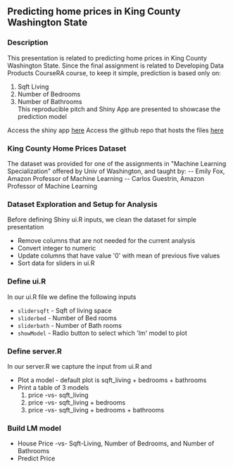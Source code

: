 ## Predicting home prices in King County Washington State
### Description
This presentation is related to predicting home prices in King County Washington State. Since the final assignment is related to Developing Data Products CourseRA course, to keep it simple, prediction is based only on:  
1. Sqft Living   
2. Number of Bedrooms  
3. Number of Bathrooms  
This reproducible pitch and Shiny App are presented to showcase the prediction model

Access the shiny app [here](https://jyanamandala.shinyapps.io/Price_Prediction/)
Access the github repo that hosts the files [here](https://github.com/jayc279/Price_Prediction.git)

### King County Home Prices Dataset
The dataset was provided for one of the assignments in "Machine Learning Specialization" offered by Univ of Washington, and taught by:
-- Emily Fox, Amazon Professor of Machine Learning
-- Carlos Guestrin, Amazon Professor of Machine Learning

### Dataset Exploration and Setup for Analysis
Before defining Shiny ui.R inputs, we clean the dataset for simple presentation
* Remove columns that are not needed for the current analysis
* Convert integer to numeric
* Update columns that have value '0' with mean of previous five values
* Sort data for sliders in ui.R

### Define ui.R
In our ui.R file we define the following inputs
* `slidersqft` - Sqft of living space
* `sliderbed` - Number of Bed rooms
* `sliderbath` - Number of Bath rooms
* `showModel` - Radio button to select which 'lm' model to plot

### Define server.R
In our server.R we capture the input from ui.R and
* Plot a model - default plot is sqft_living + bedrooms + bathrooms
* Print a table of 3 models
    1. price -vs- sqft_living
    2. price -vs- sqft_living + bedrooms
    2. price -vs- sqft_living + bedrooms + bathrooms

### Build LM model
* House Price -vs- Sqft-Living, Number of Bedrooms, and Number of Bathrooms
* Predict Price
